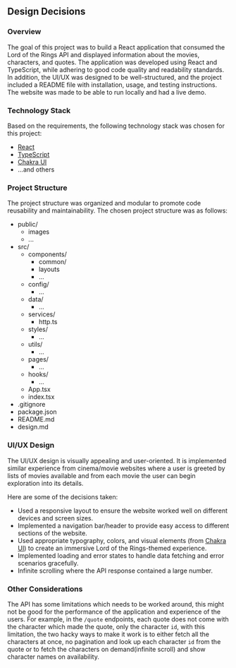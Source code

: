 ## Design Decisions

### Overview

The goal of this project was to build a React application that consumed the Lord of the Rings API and displayed information about the movies, characters, and quotes. The application was developed using React and TypeScript, while adhering to good code quality and readability standards. In addition, the UI/UX was designed to be well-structured, and the project included a README file with installation, usage, and testing instructions. The website was made to be able to run locally and had a live demo.

### Technology Stack

Based on the requirements, the following technology stack was chosen for this project:

- [React](https://react.dev/)
- [TypeScript](https://www.typescriptlang.org/)
- [Chakra UI](https://chakra-ui.com/)
- ...and others

### Project Structure

The project structure was organized and modular to promote code reusability and maintainability. The chosen project structure was as follows:

- public/
  - images
  - ...
- src/
  - components/
    - common/
    - layouts
    - ...
  - config/
    - ...
  - data/
    - ...
  - services/
    - http.ts
  - styles/
    - ...
  - utils/
    - ...
  - pages/
    - ...
  - hooks/
    - ...
  - App.tsx
  - index.tsx
- .gitignore
- package.json
- README.md
- design.md

### UI/UX Design

The UI/UX design is visually appealing and user-oriented. It is implemented similar experience from cinema/movie websites where a user is greeted by lists of movies
available and from each movie the user can begin exploration into its details.

Here are some of the decisions taken:

- Used a responsive layout to ensure the website worked well on different devices and screen sizes.
- Implemented a navigation bar/header to provide easy access to different sections of the website.
- Used appropriate typography, colors, and visual elements (from [Chakra UI](https://chakra-ui.com/)) to create an immersive Lord of the Rings-themed experience.
- Implemented loading and error states to handle data fetching and error scenarios gracefully.
- Infinite scrolling where the API response contained a large number.

### Other Considerations

The API has some limitations which needs to be worked around, this might not be good for the performance of the application and experience of the users. For example,
in the `/quote` endpoints, each quote does not come with the character which made the quote, only the character `id`, with this limitation, the two hacky ways to make it work
is to either fetch all the characters at once, no pagination and look up each character `id` from the quote or to fetch the characters on demand(infinite scroll) and
show character names on availability.
